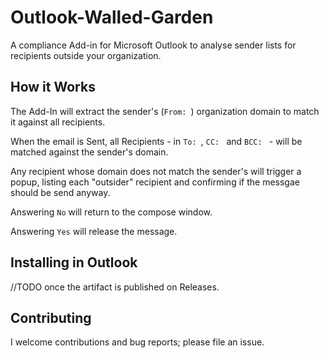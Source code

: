 # Outlook-Walled-Garden

A compliance Add-in for Microsoft Outlook to analyse sender lists for recipients outside your organization.

## How it Works

The Add-In will extract the sender's (`From: `) organization domain to match it against all recipients.

When the email is Sent, all Recipients - in `To: `, `CC: ` and `BCC: ` - will be matched against the sender's domain.

Any recipient whose domain does not match the sender's will trigger a popup, listing each "outsider" recipient and confirming if the messgae should be send anyway.

Answering `No` will return to the compose window.

Answering `Yes` will release the message.

## Installing in Outlook

//TODO once the artifact is published on Releases.

## Contributing

I welcome contributions and bug reports; please file an issue.